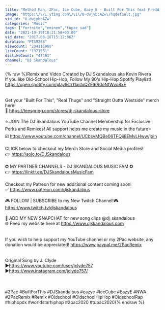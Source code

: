```yaml
---
title: "Method Man, 2Pac, Ice Cube, Eazy E - Built For This feat Freddie Gibbs  [HD]"
image: "https:\/\/i.ytimg.com\/vi\/U-dwjybcAZw\/hqdefault.jpg"
vid_id: "U-dwjybcAZw"
categories: "Music"
tags: ["fortnite","eminem","tupac sad"]
date: "2021-10-19T18:21:58+03:00"
vid_date: "2017-08-18T15:12:06Z"
duration: "PT5M28S"
viewcount: "204116988"
likeCount: "1371551"
dislikeCount: "47461"
channel: "DJ Skandalous"
---
```

{% raw %}Remix and Video Created by DJ Skandalous aka Kevin Rivera<br />If you like Old-School Hip-Hop, Follow My 90's Hip-Hop Spotify Playlist! <a rel="nofollow" target="blank" href="https://open.spotify.com/playlist/11astxQZEl6R0oNfWvo8xE">https://open.spotify.com/playlist/11astxQZEl6R0oNfWvo8xE</a><br /><br /><br />Get your &quot;Built For This&quot;, &quot;Real Thugs&quot; and &quot;Straight Outta Westside&quot; merch here! <br />🛒 <a rel="nofollow" target="blank" href="https://teespring.com/stores/dj-skandalous-store">https://teespring.com/stores/dj-skandalous-store</a><br /><br />⭐ JOIN The DJ Skandalous YouTube Channel Membership for Exclusive Perks and Remixes! All support helps me create my music in the future⭐<br />☑️ <a rel="nofollow" target="blank" href="https://www.youtube.com/channel/UCbsvMQBe06TFQij8EMvLHww/join">https://www.youtube.com/channel/UCbsvMQBe06TFQij8EMvLHww/join</a><br /><br />CLICK below to checkout my Merch Store and Social Media profiles!<br />👉 <a rel="nofollow" target="blank" href="https://solo.to/DJSkandalous">https://solo.to/DJSkandalous</a><br /><br />✪ MY PARTNER CHANNELS - DJ SKANDALOUS MUSIC FAM ✪<br />👉 <a rel="nofollow" target="blank" href="https://linktr.ee/DJSkandalousMusicFam">https://linktr.ee/DJSkandalousMusicFam</a><br /><br />Checkout my Patreon for new additional content coming soon!<br />✅ <a rel="nofollow" target="blank" href="https://www.patreon.com/djskandalous">https://www.patreon.com/djskandalous</a><br /><br />🎮 FOLLOW | SUBSCRIBE to my New Twitch Channel!🎮<br /><a rel="nofollow" target="blank" href="https://www.twitch.tv/djskandalous">https://www.twitch.tv/djskandalous</a><br /><br />👻 ADD MY NEW SNAPCHAT for new song clips @dj_skandalous<br />🌐 Peep my website here at <a rel="nofollow" target="blank" href="https://www.djskandalous.com">https://www.djskandalous.com</a><br /><br /><br />If you wish to help support my YouTube channel or my 2Pac website, any donation would be appreciated! <a rel="nofollow" target="blank" href="https://www.paypal.me/2PacRemix">https://www.paypal.me/2PacRemix</a><br /><br /><br />Original Song by J. Clyde<br />►<a rel="nofollow" target="blank" href="https://www.youtube.com/user/jclyde757">https://www.youtube.com/user/jclyde757</a><br />►<a rel="nofollow" target="blank" href="https://www.instagram.com/jclyde757/">https://www.instagram.com/jclyde757/</a><br /><br /><br /><br /> #2Pac #BuiltForThis #DJSkandalous  #eazye #IceCube #EazyE #NWA #2PacRemix #Remix #Oldschool #OldschoolHipHop #OldschoolRap #hiphopdx #worldstarhiphop #2pac2020 #tupac2020{% endraw %}
